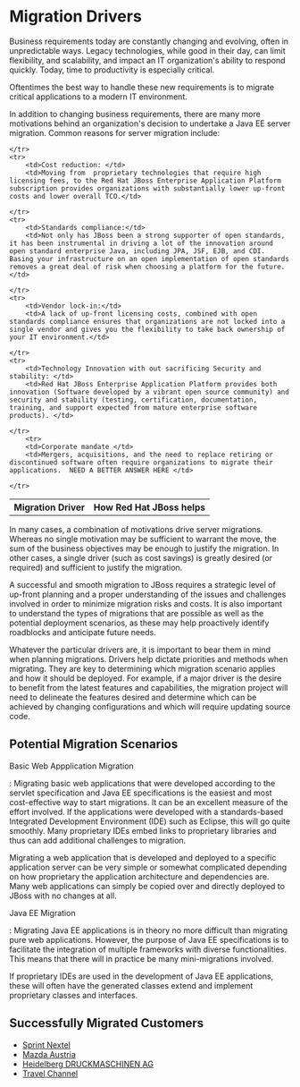 Migration Drivers
=================

Business requirements today are constantly changing and evolving, often in unpredictable ways. Legacy technologies, while good in their day, can limit flexibility, and scalability, and impact an IT organization's ability to respond quickly. Today, time to productivity is especially critical. 

Oftentimes the  best way to handle these new requirements is to migrate critical applications to a modern IT environment. 

In addition to changing business requirements, there are many more motivations behind an organization's decision to undertake a Java EE server migration.   Common reasons for server migration include: 

<table  cellpadding="3">
 <tr>
		<th>Migration Driver</th>
		<th>How Red Hat JBoss helps</th>		
	
	</tr>
	<tr>
		<td>Cost reduction: </td>
		<td>Moving from  proprietary technologies that require high licensing fees, to the Red Hat JBoss Enterprise Application Platform subscription provides organizations with substantially lower up-front costs and lower overall TCO.</td>		
		
	</tr>
	<tr>
		<td>Standards compliance:</td>
		<td>Not only has JBoss been a strong supporter of open standards, it has been instrumental in driving a lot of the innovation around open standard enterprise Java, including JPA, JSF, EJB, and CDI. Basing your infrastructure on an open implementation of open standards removes a great deal of risk when choosing a platform for the future.</td>		
		
	</tr>
	<tr>
		<td>Vendor lock-in:</td>
		<td>A lack of up-front licensing costs, combined with open standards compliance ensures that organizations are not locked into a single vendor and gives you the flexibility to take back ownership of your IT environment.</td>		
		
	</tr>
	<tr>
		<td>Technology Innovation with out sacrificing Security and stability: </td>
		<td>Red Hat JBoss Enterprise Application Platform provides both innovation (Software developed by a vibrant open source community) and security and stability (testing, certification, documentation, training, and support expected from mature enterprise software products). </td>		
		
	</tr>
		<tr>
		<td>Corporate mandate </td>
		<td>Mergers, acquisitions, and the need to replace retiring or discontinued software often require organizations to migrate their applications.  NEED A BETTER ANSWER HERE </td>		
		
	</tr>
</table>



In many cases, a combination of motivations drive server migrations. Whereas no single motivation may be sufficient to warrant the move, the sum of the business objectives may be enough to justify the migration. In other cases, a single driver (such as cost savings) is greatly desired (or required) and sufficient to justify the migration.  


A successful and smooth migration to JBoss requires a strategic level of up-front planning and a proper understanding of the issues and challenges involved in order to minimize migration risks and costs. It is also important to understand the types of migrations that are possible as well as the potential deployment scenarios, as these may help proactively identify roadblocks and anticipate future needs. 


Whatever the particular drivers are, it is important to bear them in mind when planning migrations. Drivers help dictate priorities and methods when migrating. They are key to determining which migration scenario applies and how it should be deployed. For example, if a major driver is the desire to benefit from the latest features and capabilities, the migration project will need to delineate the features desired and determine which can be achieved by changing configurations and which will require updating source code.  

Potential Migration Scenarios
-----------------------------

Basic Web Appplication Migration

: Migrating basic web applications that were developed according to the servlet specification and Java EE specifications is the easiest and most cost-effective way to start migrations. It can be an excellent measure of the effort involved. If the applications were developed with a standards-based Integrated Development Environment (IDE) such as Eclipse, this will go quite smoothly. Many proprietary IDEs embed links to proprietary libraries and thus can add additional challenges to migration.
 
  Migrating a web application that is developed and deployed to a specific application server can be very simple or somewhat complicated depending on how proprietary the application architecture and dependencies are. Many web applications can simply be copied over and directly deployed to JBoss with no changes at all.  

Java EE Migration

: Migrating Java EE applications is in theory no more difficult than migrating pure web applications. However, the purpose of Java EE specifications is to facilitate the integration of multiple frameworks with diverse functionalities. This means that there will in practice be many mini-migrations involved.  

  If proprietary IDEs are used in the development of Java EE applications, these will often have the generated classes extend and implement proprietary classes and interfaces.  

Successfully Migrated Customers 
-------------------------------

* [Sprint Nextel](http://www.redhat.com/jboss/getunstuck/converts.html)
* [Mazda Austria](http://www.redhat.com/jboss/getunstuck/converts.html)
* [Heidelberg DRUCKMASCHINEN AG](http://www.redhat.com/jboss/getunstuck/converts.html)
* [Travel Channel](http://www.redhat.com/jboss/getunstuck/converts.html)

